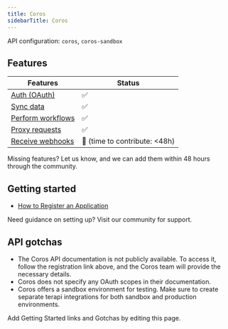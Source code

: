```yaml
---
title: Coros
sidebarTitle: Coros
---
```


API configuration: `coros`, `coros-sandbox`

## Features

| Features | Status |
| - | - |
| [Auth (OAuth)](/integrate/guides/authorize-an-api) | ✅ |
| [Sync data](/integrate/guides/sync-data-from-an-api) | ✅ |
| [Perform workflows](/integrate/guides/perform-workflows-with-an-api) | ✅ |
| [Proxy requests](/integrate/guides/proxy-requests-to-an-api) | ✅ |
| [Receive webhooks](/integrate/guides/receive-webhooks-from-an-api) | 🚫 (time to contribute: &lt;48h) |

Missing features? Let us know, and we can add them within 48 hours through the community.

## Getting started

-   [How to Register an Application](https://support.coros.com/hc/en-us/articles/17085887816340-Submit-an-API-Application)

Need guidance on setting up? Visit our community for support.

## API gotchas
- The Coros API documentation is not publicly available. To access it, follow the registration link above, and the Coros team will provide the necessary details.
- Coros does not specify any OAuth scopes in their documentation.
- Coros offers a sandbox environment for testing. Make sure to create separate terapi integrations for both sandbox and production environments.

Add Getting Started links and Gotchas by editing this page.

